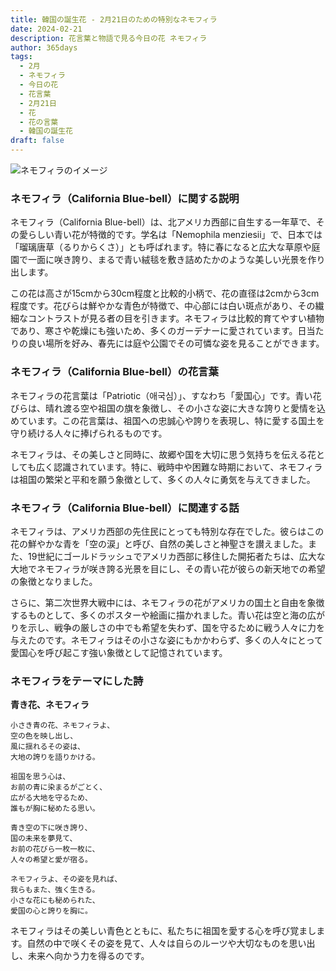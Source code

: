 ```yaml
---
title: 韓国の誕生花 - 2月21日のための特別なネモフィラ
date: 2024-02-21
description: 花言葉と物語で見る今日の花 ネモフィラ
author: 365days
tags:
  - 2月
  - ネモフィラ
  - 今日の花
  - 花言葉
  - 2月21日
  - 花
  - 花の言葉
  - 韓国の誕生花
draft: false
---
```



![ネモフィラのイメージ](https://cdn.pixabay.com/photo/2022/03/10/22/24/baby-blue-eyes-7060845_1280.jpg#center#center)


### ネモフィラ（California Blue-bell）に関する説明

ネモフィラ（California Blue-bell）は、北アメリカ西部に自生する一年草で、その愛らしい青い花が特徴的です。学名は「Nemophila menziesii」で、日本では「瑠璃唐草（るりからくさ）」とも呼ばれます。特に春になると広大な草原や庭園で一面に咲き誇り、まるで青い絨毯を敷き詰めたかのような美しい光景を作り出します。

この花は高さが15cmから30cm程度と比較的小柄で、花の直径は2cmから3cm程度です。花びらは鮮やかな青色が特徴で、中心部には白い斑点があり、その繊細なコントラストが見る者の目を引きます。ネモフィラは比較的育てやすい植物であり、寒さや乾燥にも強いため、多くのガーデナーに愛されています。日当たりの良い場所を好み、春先には庭や公園でその可憐な姿を見ることができます。

### ネモフィラ（California Blue-bell）の花言葉

ネモフィラの花言葉は「Patriotic（애국심）」、すなわち「愛国心」です。青い花びらは、晴れ渡る空や祖国の旗を象徴し、その小さな姿に大きな誇りと愛情を込めています。この花言葉は、祖国への忠誠心や誇りを表現し、特に愛する国土を守り続ける人々に捧げられるものです。

ネモフィラは、その美しさと同時に、故郷や国を大切に思う気持ちを伝える花としても広く認識されています。特に、戦時中や困難な時期において、ネモフィラは祖国の繁栄と平和を願う象徴として、多くの人々に勇気を与えてきました。

### ネモフィラ（California Blue-bell）に関連する話

ネモフィラは、アメリカ西部の先住民にとっても特別な存在でした。彼らはこの花の鮮やかな青を「空の涙」と呼び、自然の美しさと神聖さを讃えました。また、19世紀にゴールドラッシュでアメリカ西部に移住した開拓者たちは、広大な大地でネモフィラが咲き誇る光景を目にし、その青い花が彼らの新天地での希望の象徴となりました。

さらに、第二次世界大戦中には、ネモフィラの花がアメリカの国土と自由を象徴するものとして、多くのポスターや絵画に描かれました。青い花は空と海の広がりを示し、戦争の厳しさの中でも希望を失わず、国を守るために戦う人々に力を与えたのです。ネモフィラはその小さな姿にもかかわらず、多くの人々にとって愛国心を呼び起こす強い象徴として記憶されています。

### ネモフィラをテーマにした詩

**青き花、ネモフィラ**

	小さき青の花、ネモフィラよ、  
	空の色を映し出し、  
	風に揺れるその姿は、  
	大地の誇りを語りかける。
	
	祖国を思う心は、  
	お前の青に染まるがごとく、  
	広がる大地を守るため、  
	誰もが胸に秘めたる思い。
	
	青き空の下に咲き誇り、  
	国の未来を夢見て、  
	お前の花びら一枚一枚に、  
	人々の希望と愛が宿る。
	
	ネモフィラよ、その姿を見れば、  
	我らもまた、強く生きる。  
	小さな花にも秘められた、  
	愛国の心と誇りを胸に。

ネモフィラはその美しい青色とともに、私たちに祖国を愛する心を呼び覚まします。自然の中で咲くその姿を見て、人々は自らのルーツや大切なものを思い出し、未来へ向かう力を得るのです。

